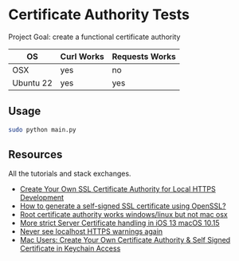 # Certificate Authority Tests

Project Goal: create a functional certificate authority

| OS | Curl Works | Requests Works |
| - | - | - |
| OSX | yes | no |
| Ubuntu 22 | yes | yes |

## Usage
```sh
sudo python main.py
```

## Resources
All the tutorials and stack exchanges.
- [Create Your Own SSL Certificate Authority for Local HTTPS Development](https://deliciousbrains.com/ssl-certificate-authority-for-local-https-development/)
- [How to generate a self-signed SSL certificate using OpenSSL?](https://stackoverflow.com/a/41366949)
- [Root certificate authority works windows/linux but not mac osx](https://superuser.com/questions/762158/root-certificate-authority-works-windows-linux-but-not-mac-osx-malformed)
- [More strict Server Certificate handling in iOS 13 macOS 10.15](https://blog.nashcom.de/nashcomblog.nsf/dx/more-strict-server-certificate-handling-in-ios-13-macos-10.15.htm)
- [Never see localhost HTTPS warnings again](https://expeditedsecurity.com/blog/localhost-ssl-fix/)
- [Mac Users: Create Your Own Certificate Authority & Self Signed Certificate in Keychain Access](https://www.reddit.com/r/synology/comments/13vertq/mac_users_create_your_own_certificate_authority/)